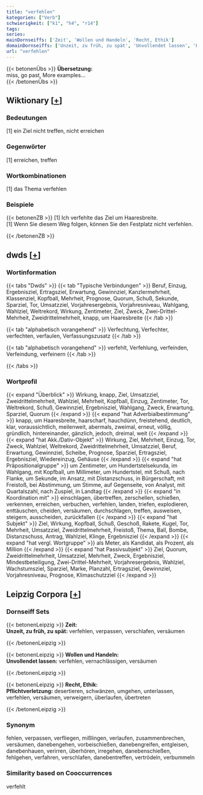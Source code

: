 ```yaml
---
title: "verfehlen"
kategorien: ["Verb"]
schwierigkeit: ["k1", "h4", "r14"]
tags:
series:
mainDornseiffs: ['Zeit', 'Wollen und Handeln', 'Recht, Ethik']
domainDornseiffs: ['Unzeit, zu früh, zu spät', 'Unvollendet lassen', 'Pflichtverletzung']
url: "verfehlen"
---
```


{{< betonenÜbs >}}
**Übersetzung:**  
miss, go past, More examples...  
{{< /betonenÜbs >}}

## Wiktionary [[+](https://de.wiktionary.org/wiki/verfehlen)]

### Bedeutungen
[1] ein Ziel nicht treffen, nicht erreichen  

### Gegenwörter
[1] erreichen, treffen  

### Wortkombinationen
[1] das Thema verfehlen  

### Beispiele
{{< betonenZB >}}
[1] Ich verfehlte das Ziel um Haaresbreite.  
[1] Wenn Sie diesem Weg folgen, können Sie den Festplatz nicht verfehlen.  

{{< /betonenZB >}}


## dwds [[+](https://www.dwds.de/wb/verfehlen)]

### Wortinformation
{{< tabs "Dwds" >}}
{{< tab "Typische Verbindungen" >}}
Beruf, Einzug, Ergebnisziel, Ertragsziel, Erwartung, Gewinnziel, Kanzlermehrheit, Klassenziel, Kopfball, Mehrheit, Prognose, Quorum, Schuß, Sekunde, Sparziel, Tor, Umsatzziel, Vorjahresergebnis, Vorjahresniveau, Wahlgang, Wahlziel, Weltrekord, Wirkung, Zentimeter, Ziel, Zweck, Zwei-Drittel-Mehrheit, Zweidrittelmehrheit, knapp, um Haaresbreite
{{< /tab >}}

{{< tab "alphabetisch vorangehend" >}}
Verfechtung, Verfechter, verfechten, verfaulen, Verfassungszusatz
{{< /tab >}}

{{< tab "alphabetisch vorangehend" >}}
verfehlt, Verfehlung, verfeinden, Verfeindung, verfeinern
{{< /tab >}}

{{< /tabs >}}

### Wortprofil
{{< expand "Überblick" >}} Wirkung, knapp, Ziel, Umsatzziel, Zweidrittelmehrheit, Wahlziel, Mehrheit, Kopfball, Einzug, Zentimeter, Tor, Weltrekord, Schuß, Gewinnziel, Ergebnisziel, Wahlgang, Zweck, Erwartung, Sparziel, Quorum {{< /expand >}}
{{< expand "hat Adverbialbestimmung" >}} knapp, um Haaresbreite, haarscharf, hauchdünn, freistehend, deutlich, klar, voraussichtlich, meilenweit, abermals, zweimal, erneut, völlig, gründlich, hintereinander, gänzlich, jedoch, dreimal, weit {{< /expand >}}
{{< expand "hat Akk./Dativ-Objekt" >}} Wirkung, Ziel, Mehrheit, Einzug, Tor, Zweck, Wahlziel, Weltrekord, Zweidrittelmehrheit, Umsatzziel, Beruf, Erwartung, Gewinnziel, Scheibe, Prognose, Sparziel, Ertragsziel, Ergebnisziel, Wiedereinzug, Gehäuse {{< /expand >}}
{{< expand "hat Präpositionalgruppe" >}} um Zentimeter, um Hundertstelsekunda, im Wahlgang, mit Kopfball, um Millimeter, um Hundertstel, mit Schuß, nach Flanke, um Sekunde, im Ansatz, mit Distanzschuss, in Bürgerschaft, mit Freistoß, bei Abstimmung, um Stimme, auf Gegenseite, von Analyst, mit Quartalszahl, nach Zuspiel, in Landtag {{< /expand >}}
{{< expand "in Koordination mit" >}} einschlagen, übertreffen, zerschellen, schießen, verkennen, erreichen, verbuchen, verfehlen, landen, triefen, explodieren, enttäuschen, cheiden, versäumen, durchschlagen, treffen, ausweisen, steigern, ausscheiden, zurückfallen {{< /expand >}}
{{< expand "hat Subjekt" >}} Ziel, Wirkung, Kopfball, Schuß, Geschoß, Rakete, Kugel, Tor, Mehrheit, Umsatzziel, Zweidrittelmehrheit, Freistoß, Thema, Ball, Bombe, Distanzschuss, Antrag, Wahlziel, Klinge, Ergebnisziel {{< /expand >}}
{{< expand "hat vergl. Wortgruppe" >}} als Meter, als Kandidat, als Prozent, als Million {{< /expand >}}
{{< expand "hat Passivsubjekt" >}} Ziel, Quorum, Zweidrittelmehrheit, Umsatzziel, Mehrheit, Zweck, Ergebnisziel, Mindestbeteiligung, Zwei-Drittel-Mehrheit, Vorjahresergebnis, Wahlziel, Wachstumsziel, Sparziel, Marke, Planzahl, Ertragsziel, Gewinnziel, Vorjahresniveau, Prognose, Klimaschutzziel {{< /expand >}}

## Leipzig Corpora [[+](https://corpora.uni-leipzig.de/en/res?word=verfehlen&corpusId=deu_newscrawl-public_2018)]

### Dornseiff Sets
{{< betonenLeipzig >}}
**Zeit:**  
**Unzeit, zu früh, zu spät:** verfehlen, verpassen, verschlafen, versäumen  

{{< /betonenLeipzig >}}


{{< betonenLeipzig >}}
**Wollen und Handeln:**  
**Unvollendet lassen:** verfehlen, vernachlässigen, versäumen  

{{< /betonenLeipzig >}}


{{< betonenLeipzig >}}
**Recht, Ethik:**  
**Pflichtverletzung:** desertieren, schwänzen, umgehen, unterlassen, verfehlen, versäumen, verweigern, überlaufen, übertreten  

{{< /betonenLeipzig >}}

### Synonym
fehlen, verpassen, verfliegen, mißlingen, verlaufen, zusammenbrechen, versäumen, danebengehen, vorbeischießen, danebengreifen, entgleisen, danebenhauen, verirren, überhören, irregehen, danebenschießen, fehlgehen, verfahren, verschlafen, danebentreffen, vertrödeln, verbummeln


### Similarity based on Cooccurrences
verfehlt


